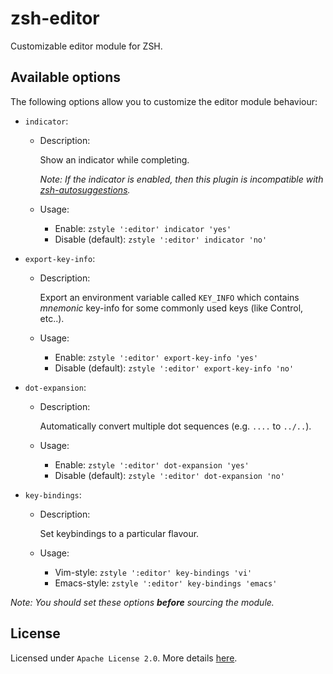 # zsh-editor

Customizable editor module for ZSH.

## Available options

The following options allow you to customize the editor module behaviour:

* `indicator`:

  * Description:

    Show an indicator while completing.

    _Note: If the indicator is enabled, then this plugin is incompatible with
    [zsh-autosuggestions](https://github.com/tarruda/zsh-autosuggestions)._

  * Usage:

    * Enable: `zstyle ':editor' indicator 'yes'`
    * Disable (default): `zstyle ':editor' indicator 'no'`

* `export-key-info`:

  * Description:

    Export an environment variable called `KEY_INFO` which contains *mnemonic*
    key-info for some commonly used keys (like Control, etc..).

  * Usage:

    * Enable: `zstyle ':editor' export-key-info 'yes'`
    * Disable (default): `zstyle ':editor' export-key-info 'no'`

* `dot-expansion`:

  * Description:

    Automatically convert multiple dot sequences (e.g. `....` to `../..`).

  * Usage:

    * Enable: `zstyle ':editor' dot-expansion 'yes'`
    * Disable (default): `zstyle ':editor' dot-expansion 'no'`

* `key-bindings`:

  * Description:

    Set keybindings to a particular flavour.

  * Usage:

    * Vim-style: `zstyle ':editor' key-bindings 'vi'`
    * Emacs-style: `zstyle ':editor' key-bindings 'emacs'`

_Note: You should set these options **before** sourcing the module._

## License

Licensed under `Apache License 2.0`. More details [here](./LICENSE).

